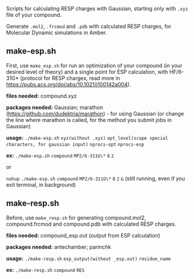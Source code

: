 Scripts for calculating RESP charges with Gaussian, starting only with `.xyz` file of your compound. 

Generate `.mol2`, `.frcmod` and `.pdb` with calculated RESP charges, for Molecular Dynamic simulations in Amber.

## make-esp.sh
First, use `make_esp.sh` for run an optimization of your compound (in your desired level of theory) and a single point for ESP calculation, with HF/6-31G* (protocol for RESP charges, read more in https://pubs.acs.org/doi/abs/10.1021/j100142a004).

**files needed:** compound.xyz

**packages needed:** Gaussian; marathon (https://github.com/dudektria/marathon) - for using Gaussian (or change the line where marathon is called, for the method you submit jobs in Gaussian)

**usage:** `./make-esp.sh` `xyz(without .xyz)` `opt_level(scape special characters, for gaussian input)` `nprocs-opt` `nprocs-esp`

**ex:** `./make-esp.sh` `compound` `MP2/6-311G\*` `8` `2`

   or  

   `nohup` `./make-esp.sh` `compound` `MP2/6-311G\*` `8` `2` `&`  (still running, even if you exit terminal, in background)

## make-resp.sh
Before, use `make_resp.sh` for generating compound.mol2, compound.frcmod and compound.pdb with calculated RESP charges.

**files needed:** compound_esp.out (output from ESP calculation)

**packages needed:** antechamber; parmchk

**usage:** `./make-resp.sh`  `esp_output(without _esp.out)`  `residue_name`

   **ex:** `./make-resp.sh` `compound` `RES`
